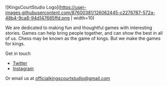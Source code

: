 ![KingsCourtStudio Logo](https://user-images.githubusercontent.com/87600381/126062445-c2276787-572a-48b4-9ca8-94d147685ffd.png | width=10)

We are dedicated to making fun and thoughtful games with interesting stories. Games can help bring people together, and can show the best in all of us. Chess may be known as the game of kings. But we make the games for kings.

Get in touch
* [Twitter](https://twitter.com/StudioCourt)
* [Instagram](https://www.instagram.com/kings_court_studio/)

Or email us at officialkingscourtstudio@gmail.com
